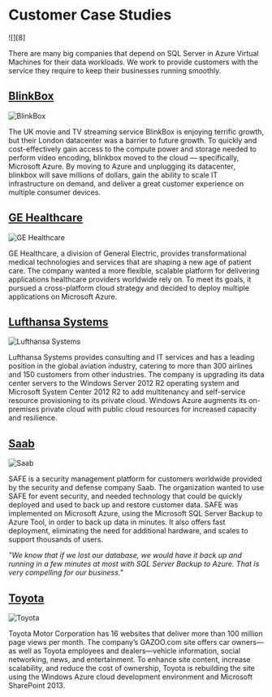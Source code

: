 <properties 
   pageTitle="Customer Case Studies" 
   description="Case Studies for top customers of SQL Server VMs" 
   services="SQLVM" 
   documentationCenter="dev-center-name" 
   authors="ninarn" 
   manager="nosheens" 
   editor=""/>

<tags
   ms.service="required"
   ms.devlang="may be required"
   ms.topic="article"
   ms.tgt_pltfrm="may be required"
   ms.workload="required" 
   ms.date="02/20/2015"
   ms.author="ninarn"/>

# Customer Case Studies

  ![][8]

There are many big companies that depend on SQL Server in Azure Virtual Machines for their data workloads. We work to provide customers with the service they require to keep their businesses running smoothly.

## [BlinkBox](https://customers.microsoft.com/Pages/CustomerStory.aspx?recid=5853)
![BlinkBox](./media/sql-vm-customer-case-studies/blinkbox.png)

The UK movie and TV streaming service BlinkBox is enjoying terrific growth, but their London datacenter was a barrier to future growth. To quickly and cost-effectively gain access to the compute power and storage needed to perform video encoding, blinkbox moved to the cloud — specifically, Microsoft Azure. By moving to Azure and unplugging its datacenter, blinkbox will save millions of dollars, gain the ability to scale IT infrastructure on demand, and deliver a great customer experience on multiple consumer devices.

## [GE Healthcare](https://customers.microsoft.com/Pages/CustomerStory.aspx?recid=12166)
![GE Healthcare](./media/sql-vm-customer-case-studies/GEHealthcare.png)

GE Healthcare, a division of General Electric, provides transformational medical technologies and services that are shaping a new age of patient care. The company wanted a more flexible, scalable platform for delivering applications healthcare providers worldwide rely on. To meet its goals, it pursued a cross-platform cloud strategy and decided to deploy multiple applications on Microsoft Azure.

## [Lufthansa Systems](https://customers.microsoft.com/Pages/CustomerStory.aspx?recid=12783)
![Lufthansa Systems](./media/sql-vm-customer-case-studies/lufthansa.png)

Lufthansa Systems provides consulting and IT services and has a leading position in the global aviation industry, catering to more than 300 airlines and 150 customers from other industries. The company is upgrading its data center servers to the Windows Server 2012 R2 operating system and Microsoft System Center 2012 R2 to add multitenancy and self-service resource provisioning to its private cloud. Windows Azure augments its on-premises private cloud with public cloud resources for increased capacity and resilience.
 
## [Saab](https://customers.microsoft.com/Pages/CustomerStory.aspx?recid=6900)
![Saab](./media/sql-vm-customer-case-studies/Saab.png)

SAFE is a security management platform for customers worldwide provided by the security and defense company Saab. The organization wanted to use SAFE for event security, and needed technology that could be quickly deployed and used to back up and restore customer data. SAFE was implemented on Microsoft Azure, using the Microsoft SQL Server Backup to Azure Tool, in order to back up data in minutes. It also offers fast deployment, eliminating the need for additional hardware, and scales to support thousands of users.

*"We know that if we lost our database, we would have it back up and running in a few minutes at most with SQL Server Backup to Azure. That is very compelling for our business."*

## [Toyota](https://customers.microsoft.com/Pages/CustomerStory.aspx?recid=6534)
![Toyota](./media/sql-vm-customer-case-studies/Toyota.png)

Toyota Motor Corporation has 16 websites that deliver more than 100 million page views per month. The company’s GAZOO.com site offers car owners—as well as Toyota employees and dealers—vehicle information, social networking, news, and entertainment. To enhance site content, increase scalability, and reduce the cost of ownership, Toyota is rebuilding the site using the Windows Azure cloud development environment and Microsoft SharePoint 2013.

